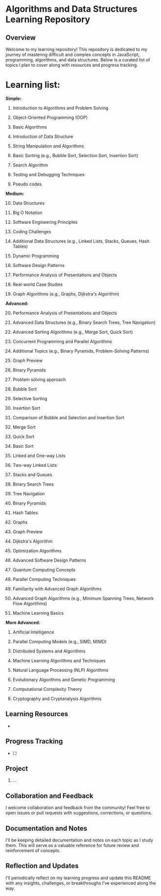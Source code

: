 # Algorithms and Data Structures Learning Repository

## Overview

Welcome to my learning repository! This repository is dedicated to my journey of mastering difficult and complex concepts in JavaScript, programming, algorithms, and data structures. Below is a curated list of topics I plan to cover along with resources and progress tracking.

# Learning list:

**Simple:**
1. Introduction to Algorithms and Problem Solving

2. Object-Oriented Programming (OOP)

3. Basic Algorithms

4. Introduction of Data Structure

5. String Manipulation and Algorithms

6. Basic Sorting (e.g., Bubble Sort, Selection Sort, Insertion Sort)

7. Search Algorithm

8. Testing and Debugging Techniques

9. Pseudo codes

**Medium:**

10. Data Structures

11. Big O Notation

12. Software Engineering Principles

13. Coding Challenges

14. Additional Data Structures (e.g., Linked Lists, Stacks, Queues, Hash Tables)

15. Dynamic Programming

16. Software Design Patterns

17. Performance Analysis of Presentations and Objects

18. Real-world Case Studies

19. Graph Algorithms (e.g., Graphs, Dijkstra's Algorithm)


**Advanced:**

20. Performance Analysis of Presentations and Objects

21. Advanced Data Structures (e.g., Binary Search Trees, Tree Navigation)

22. Advanced Sorting Algorithms (e.g., Merge Sort, Quick Sort)

23. Concurrent Programming and Parallel Algorithms

24. Additional Topics (e.g., Binary Pyramids, Problem-Solving Patterns)

25. Graph Preview

26. Binary Pyramids

27. Problem solving approach

28. Bubble Sort

29. Selective Sorting

30. Insertion Sort

31. Comparison of Bubble and Selection and Insertion Sort

32. Merge Sort

33. Quick Sort

34. Basic Sort

35. Linked and One-way Lists

36. Two-way Linked Lists

37. Stacks and Queues

38. Binary Search Trees

39. Tree Navigation

40. Binary Pyramids

41. Hash Tables

42. Graphs

43. Graph Preview

44. Dijkstra's Algorithm

45. Optimization Algorithms

46. Advanced Software Design Patterns

47. Quantum Computing Concepts

48. Parallel Computing Techniques

49. Familiarity with Advanced Graph Algorithms

50. Advanced Graph Algorithms (e.g., Minimum Spanning Trees, Network Flow Algorithms)

51. Machine Learning Basics

**More Advanced:**

1. Artificial Intelligence

2. Parallel Computing Models (e.g., SIMD, MIMD)

3. Distributed Systems and Algorithms

4. Machine Learning Algorithms and Techniques

5. Natural Language Processing (NLP) Algorithms

6. Evolutionary Algorithms and Genetic Programming

7. Computational Complexity Theory

8. Cryptography and Cryptanalysis Algorithms

## Learning Resources
- []()
## Progress Tracking
- [ ]
## Project
1. ...

## Collaboration and Feedback

I welcome collaboration and feedback from the community! Feel free to open issues or pull requests with suggestions, corrections, or questions.

## Documentation and Notes

I'll be keeping detailed documentation and notes on each topic as I study them. This will serve as a valuable reference for future review and reinforcement of concepts.

## Reflection and Updates

I'll periodically reflect on my learning progress and update this README with any insights, challenges, or breakthroughs I've experienced along the way.
